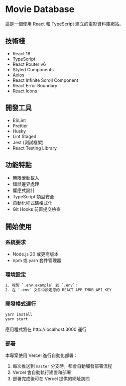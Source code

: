 # Movie Database

這是一個使用 React 和 TypeScript 建立的電影資料庫網站。

## 技術棧

- React 18
- TypeScript
- React Router v6
- Styled Components
- Axios
- React Infinite Scroll Component
- React Error Boundary
- React Icons

## 開發工具

- ESLint
- Prettier
- Husky
- Lint Staged
- Jest (測試框架)
- React Testing Library

## 功能特點

- 無限滾動載入
- 錯誤邊界處理
- 響應式設計
- TypeScript 類型安全
- 自動化程式碼格式化
- Git Hooks 前置提交檢查

## 開始使用

### 系統要求

- Node.js 20 或更高版本
- npm 或 yarn 套件管理器

### 環境設定

```bash
1. 複製 `.env.example` 到 `.env`：
2. 在 `.env` 文件中設定您的 REACT_APP_TMDB_API_KEY
```

### 開發模式運行

```bash
yarn install
yarn start
```

應用程式將在 http://localhost:3000 運行

### 部署

本專案使用 Vercel 進行自動化部署：

1. 每次推送到 `master` 分支時，都會自動觸發部署流程
2. Vercel 會自動執行建置和部署
3. 部署完成後可在 Vercel 提供的網址訪問
